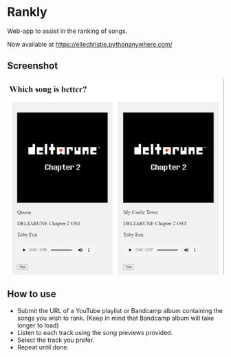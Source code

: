 # Rankly
Web-app to assist in the ranking of songs.

Now available at https://ellechristie.pythonanywhere.com/

## Screenshot
![Screenshot of project](https://github.com/Ellen-Christie/RankYourMusic/blob/4b3de78df1d786ac7677f038834eaf907bcd5533/Screenshot%202025-06-19%20231008.png)
## How to use
- Submit the URL of a YouTube playlist or Bandcamp album containing the songs you wish to rank. (Keep in mind that Bandcamp album will take longer to load)
- Listen to each track using the song previews provided.
- Select the track you prefer.
- Repeat until done.
